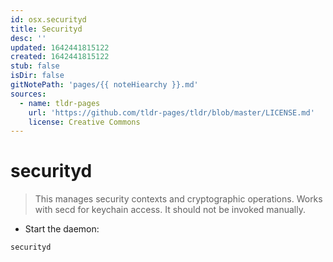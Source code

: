 ```yaml
---
id: osx.securityd
title: Securityd
desc: ''
updated: 1642441815122
created: 1642441815122
stub: false
isDir: false
gitNotePath: 'pages/{{ noteHiearchy }}.md'
sources:
  - name: tldr-pages
    url: 'https://github.com/tldr-pages/tldr/blob/master/LICENSE.md'
    license: Creative Commons
---
```

# securityd

> This manages security contexts and cryptographic operations.
> Works with secd for keychain access.
> It should not be invoked manually.

- Start the daemon:

`securityd`

